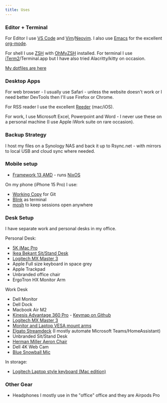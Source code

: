 ```yaml
---
title: Uses
---
```


### Editor + Terminal

For Editor I use [VS Code](https://code.visualstudio.com) and
[Vim](https://www.vim.org)/[Neovim](https://www.neovim.io). I also use
[Emacs](https://www.gnu.org/emacs) for the excellent [org-mode]().

For shell I use [ZSH](https://www.zsh.org/) with [OhMyZSH](https://ohmyz.sh)
installed. For terminal I use [iTerm2](https://iterm2.com)/Terminal.app but I
have also tried Alacritty/kitty on occasion.

[My dotfiles are here](https://github.com/dueyfinster/dotfiles)

### Desktop Apps

For web browser - I usually use Safari - unless the website doesn't work or I
need better DevTools then I'll use Firefox or Chrome.

For RSS reader I use the excellent [Reeder](https://reederapp.com) (mac/iOS).

For work, I use Microsoft Excel, Powerpoint and Word - I never use these on a
personal machine (I use Apple iWork suite on rare occasion).

### Backup Strategy

I host my files on a Synology NAS and back it up to Rsync.net - with mirrors to
local USB and cloud sync where needed.

### Mobile setup

- [Framework 13 AMD](https://frame.work) - runs [NixOS](https://nixos.org)

On my phone (iPhone 15 Pro) I use:

- [Working Copy](https://workingcopy.app) for Git
- [Blink](https://blink.sh) as terminal
- [mosh](https://mosh.org) to keep sessions open anywhere

### Desk Setup

I have separate work and personal desks in my office.

Personal Desk:

- [5K iMac Pro](https://support.apple.com/en-ie/111995)
- [Ikea Bekant Sit/Stand Desk](https://www.ikea.com/ie/en/p/bekant-desk-sit-stand-white-stained-oak-veneer-white-s19282085/)
- [Logitech MX Master 3](https://www.amazon.co.uk/Logitech-Ultrafast-Scrolling-Ergonomic-Customisation/dp/B07W6JG6Z7/)
- Apple Full size keyboard in space grey
- Apple Trackpad
- Unbranded office chair
- ErgoTron HX Monitor Arm

Work Desk

- Dell Monitor
- Dell Dock
- Macbook Air M2
- [Kinesis Advantage 360 Pro](https://www.zenlap.eu/kinesis-advantage-2-360) -
  [Keymap on Github](https://github.com/dueyfinster/Adv360-Pro-ZMK)
- [Logitech MX Master 3](https://www.amazon.co.uk/Logitech-Ultrafast-Scrolling-Ergonomic-Customisation/dp/B07W6JG6Z7/)
- [Monitor and Laptop VESA mount arms](https://www.amazon.co.uk/gp/product/B08R3MBSKP/)
- [Elgato Streamdeck](https://www.amazon.co.uk/Elgato-Stream-Deck-Controller-customizable/dp/B06W2KLM3S)
  (I mostly automate Microsoft Teams/HomeAssistant)
- Unbranded Sit/Stand Desk
- [Herman Miller Aeron Chair](https://usedaeronireland.ie/)
- Dell 4K Web Cam
- [Blue Snowball Mic](https://www.amazon.co.uk/Blue-Microphones-Snowball-iCE-Microphone/dp/B014PYGTUQ/)

In storage:

- [Logitech Laptop style keyboard (Mac edition)](https://www.amazon.co.uk/gp/product/B00B73BZJO/)

### Other Gear

- Headphones I mostly use in the "office" office and they are Airpods Pro
